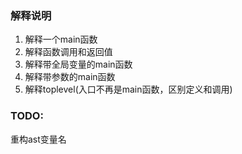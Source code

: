 ### 解释说明
1. 解释一个main函数
4. 解释函数调用和返回值
2. 解释带全局变量的main函数
3. 解释带参数的main函数
5. 解释toplevel(入口不再是main函数，区别定义和调用)

### TODO:
重构ast变量名